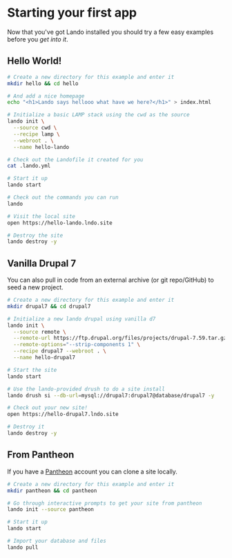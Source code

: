# Starting your first app

Now that you've got Lando installed you should try a few easy examples before you _get into it_.

## Hello World!

```bash
# Create a new directory for this example and enter it
mkdir hello && cd hello

# And add a nice homepage
echo "<h1>Lando says hellooo what have we here?</h1>" > index.html

# Initialize a basic LAMP stack using the cwd as the source
lando init \
  --source cwd \
  --recipe lamp \
  --webroot . \
  --name hello-lando

# Check out the Landofile it created for you
cat .lando.yml

# Start it up
lando start

# Check out the commands you can run
lando

# Visit the local site
open https://hello-lando.lndo.site

# Destroy the site
lando destroy -y
```

## Vanilla Drupal 7

You can also pull in code from an external archive (or git repo/GitHub) to seed a new project.

```bash
# Create a new directory for this example and enter it
mkdir drupal7 && cd drupal7

# Initialize a new lando drupal using vanilla d7
lando init \
  --source remote \
  --remote-url https://ftp.drupal.org/files/projects/drupal-7.59.tar.gz \
  --remote-options="--strip-components 1" \
  --recipe drupal7 --webroot . \
  --name hello-drupal7

# Start the site
lando start

# Use the lando-provided drush to do a site install
lando drush si --db-url=mysql://drupal7:drupal7@database/drupal7 -y

# Check out your new site!
open https://hello-drupal7.lndo.site

# Destroy it
lando destroy -y
```

## From Pantheon

If you have a [Pantheon](https://pantheon.io) account you can clone a site locally.

```bash
# Create a new directory for this example and enter it
mkdir pantheon && cd pantheon

# Go through interactive prompts to get your site from pantheon
lando init --source pantheon

# Start it up
lando start

# Import your database and files
lando pull
```
